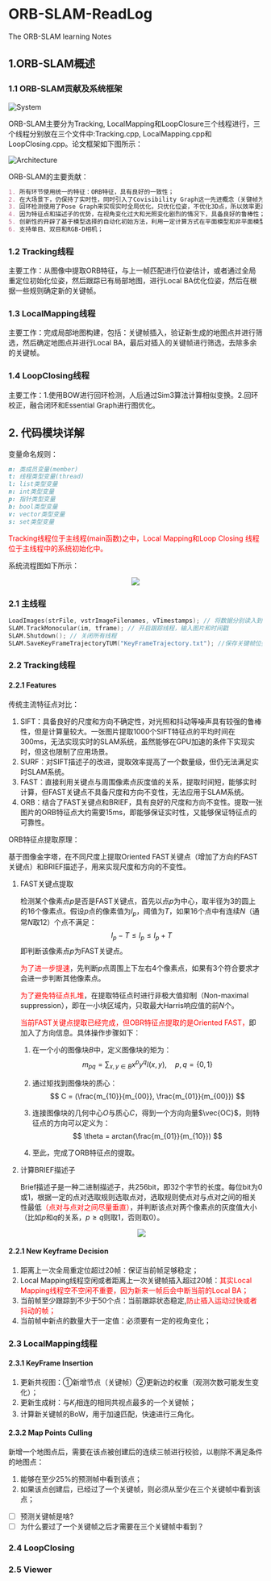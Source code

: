 # ORB-SLAM-ReadLog
The ORB-SLAM learning Notes

## 1.ORB-SLAM概述

### 1.1 ORB-SLAM贡献及系统框架

![System](https://github.com/Oyssster/ORB-SLAM-ReadLog/blob/main/MarkdownPhoto/System.png)

ORB-SLAM主要分为Tracking, LocalMapping和LoopClosure三个线程进行，三个线程分别放在三个文件中:Tracking.cpp, LocalMapping.cpp和LoopClosing.cpp。论文框架如下图所示：

![Architecture](https://github.com/Oyssster/ORB-SLAM-ReadLog/blob/main/MarkdownPhoto/Architecture.png)

ORB-SLAM的主要贡献：

~~~markdown
1. 所有环节使用统一的特征：ORB特征，具有良好的一致性；
2. 在大场景下，仍保持了实时性，同时引入了Covisibility Graph这一先进概念（关键帧为Node，共视点数量为边权）；
3. 回环检测使用了Pose Graph来实现实时全局优化，只优化位姿，不优化3D点，所以效率更高；
4. 因为特征点和描述子的优势，在视角变化过大和光照变化剧烈的情况下，具备良好的鲁棒性；
5. 创新性的开辟了基于模型选择的自动化初始方法，利用一定计算方式在平面模型和非平面模型之间自动选择：计算位姿是使用F矩阵还是H矩阵；
6. 支持单目、双目和RGB-D相机；
~~~

### 1.2 Tracking线程

主要工作：从图像中提取ORB特征，与上一帧匹配进行位姿估计，或者通过全局重定位初始化位姿，然后跟踪已有局部地图，进行Local BA优化位姿，然后在根据一些规则确定新的关键帧。

### 1.3 LocalMapping线程

主要工作：完成局部地图构建，包括：关键帧插入，验证新生成的地图点并进行筛选，然后确定地图点并进行Local BA，最后对插入的关键帧进行筛选，去除多余的关键帧。

### 1.4 LoopClosing线程

主要工作：1.使用BOW进行回环检测，人后通过Sim3算法计算相似变换。2.回环校正，融合闭环和Essential Graph进行图优化。

## 2. 代码模块详解

变量命名规则：

~~~markdown
m: 类成员变量(member)
t: 线程类型变量(thread)
l: list类型变量
n: int类型变量
p: 指针类型变量
b: bool类型变量
v: vector类型变量
s: set类型变量
~~~

<font color =red> Tracking线程位于主线程(main函数)之中，Local Mapping和Loop Closing 线程位于主线程中的系统初始化中。</font>

系统流程图如下所示：

<div align=center>
<img src="https://github.com/Oyssster/ORB-SLAM-ReadLog/blob/main/MarkdownPhoto/Procedure.png" >
</div>

### 2.1 主线程

~~~C++
LoadImages(strFile, vstrImageFilenames, vTimestamps); // 将数据分别读入到两个Vector中
SLAM.TrackMonocular(im, tframe); // 开启跟踪线程，输入图片和时间戳
SLAM.Shutdown(); // 关闭所有线程
SLAM.SaveKeyFrameTrajectoryTUM("KeyFrameTrajectory.txt"); //保存关键帧位姿
~~~

### 2.2 Tracking线程

#### 2.2.1 Features

传统主流特征点对比：

1. SIFT：具备良好的尺度和方向不确定性，对光照和抖动等噪声具有较强的鲁棒性，但是计算量较大。一张图片提取1000个SIFT特征点的平均时间在300ms，无法实现实时的SLAM系统，虽然能够在GPU加速的条件下实现实时，但这也限制了应用场景。
2. SURF：对SIFT描述子的改进，提取效率提高了一个数量级，但仍无法满足实时SLAM系统。
3. FAST：直接利用关键点与周围像素点灰度值的关系，提取时间短，能够实时计算，但FAST关键点不具备尺度和方向不变性，无法应用于SLAM系统。
4. ORB：结合了FAST关键点和BRIEF，具有良好的尺度和方向不变性。提取一张图片的ORB特征点大约需要15ms，即能够保证实时性，又能够保证特征点的可靠性。

ORB特征点提取原理：

基于图像金字塔，在不同尺度上提取Oriented FAST关键点（增加了方向的FAST关键点）和BRIEF描述子，用来实现尺度和方向的不变性。

1. FAST关键点提取

   检测某个像素点$p$是否是FAST关键点，首先以点$p$为中心，取半径为3的圆上的16个像素点。假设$p$点的像素值为$I_p$，阈值为$T$，如果16个点中有连续$N$（通常$N$取12）个点不满足：
   $$
   I_p - T \leq I_p \leq I_p + T \label{pixel_check}
   $$
   即判断该像素点$p$为FAST关键点。

   <font color =red>为了进一步提速</font>，先判断$p$点周围上下左右4个像素点，如果有3个符合要求才会进一步判断其他像素点。

   <font color = red>为了避免特征点扎堆</font>，在提取特征点时进行非极大值抑制（Non-maximal suppression），即在一小块区域内，只取最大Harris响应值的前$N$个。

   <font color = red>当前FAST关键点提取已经完成，但OBR特征点提取的是Oriented FAST，</font>即加入了方向信息。具体操作步骤如下：

   1. 在一个小的图像块$B$中，定义图像块的矩为：
      $$
      m_{pq} = \sum_{x,y \in B} x^py^qI(x,y), \quad p,q = \{0,1\}
      $$

   2. 通过矩找到图像块的质心：
      $$
      C = (\frac{m_{10}}{m_{00}}, \frac{m_{01}}{m_{00}})
      $$

   3. 连接图像块的几何中心$O$与质心$C$，得到一个方向向量$\vec{OC}$，则特征点的方向可以定义为：
      $$
      \theta = arctan(\frac{m_{01}}{m_{10}})
      $$

   4. 至此，完成了ORB特征点的提取。

2. 计算BRIEF描述子

   Brief描述子是一种二进制描述子，共256bit，即32个字节的长度。每位bit为0或1，根据一定的点对选取规则选取点对，选取规则使点对与点对之间的相关性最低<font color = red>（点对与点对之间尽量垂直）</font>，并判断该点对两个像素点的灰度值大小（比如$p$和$q$的关系，$p \geq q$则取1，否则取0）。

   <div align=center>
   <img src="https://github.com/Oyssster/ORB-SLAM-ReadLog/blob/main/MarkdownPhoto/BriefDescriptor.png" >
   </div>

#### 2.2.1 New Keyframe Decision

1. 距离上一次全局重定位超过20帧：保证当前帧足够稳定；
2. Local Mapping线程空闲或者距离上一次关键帧插入超过20帧：<font color = red>其实Local Mapping线程空不空闲不重要，因为新来一帧后会中断当前的Local BA；</font>
3. 当前帧至少跟踪到不少于50个点：当前跟踪状态稳定,<font color = red>防止插入运动过快或者抖动的帧；</font>
4. 当前帧中新点的数量大于一定值：必须要有一定的视角变化；

### 2.3 LocalMapping线程

#### 2.3.1 KeyFrame Insertion

1. 更新共视图：①新增节点（关键帧）②更新边的权重（观测次数可能发生变化）；
2. 更新生成树：与$K_i$相连的相同共视点最多的一个关键帧；
3. 计算新关键帧的BoW，用于加速匹配，快速进行三角化。

#### 2.3.2 Map Points Culling

新增一个地图点后，需要在该点被创建后的连续三帧进行校验，以剔除不满足条件的地图点：

1. 能够在至少25%的预测帧中看到该点；
2. 如果该点创建后，已经过了一个关键帧，则必须从至少在三个关键帧中看到该点；

- [ ] 预测关键帧是啥?
- [ ] 为什么要过了一个关键帧之后才需要在三个关键帧中看到？

### 2.4 LoopClosing

### 2.5 Viewer

